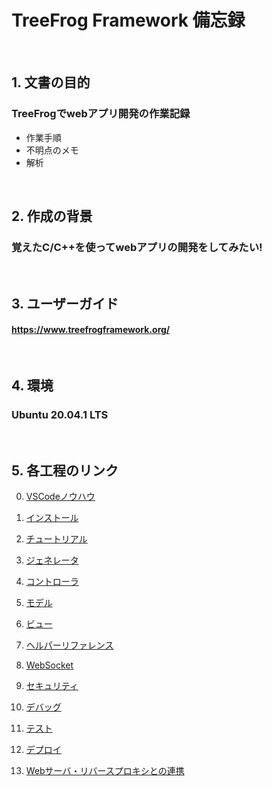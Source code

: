 # TreeFrog Framework 備忘録
<br>

## 1. 文書の目的
### TreeFrogでwebアプリ開発の作業記録
- 作業手順
- 不明点のメモ
- 解析
<br>

## 2. 作成の背景
### 覚えたC/C++を使ってwebアプリの開発をしてみたい!
<br>

## 3. ユーザーガイド
#### https://www.treefrogframework.org/
<br>

## 4. 環境
### Ubuntu 20.04.1 LTS
<br>

## 5. 各工程のリンク
0. [VSCodeノウハウ]()

1. [インストール](https://github.com/lef2/treefrog_practice/blob/master/doc/01_install.md) 

2. [チュートリアル](https://github.com/lef2/treefrog_practice/blob/master/doc/02_tutorial.md)

3. [ジェネレータ]()

4. [コントローラ]()

5. [モデル]()

6. [ビュー]()

7. [ヘルパーリファレンス]()

8. [WebSocket]()

9. [セキュリティ]()

10. [デバッグ]()

11. [テスト]()

12. [デプロイ]()

13. [Webサーバ・リバースプロキシとの連携]()
